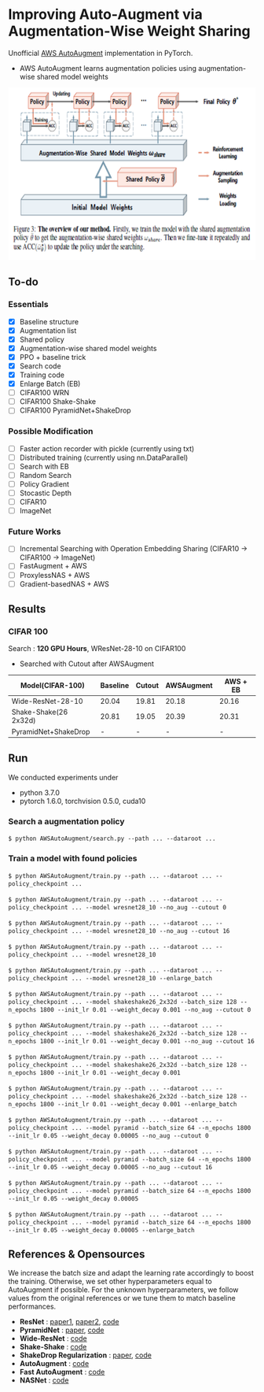 # Improving Auto-Augment via Augmentation-Wise Weight Sharing
Unofficial [AWS AutoAugment](https://arxiv.org/abs/2009.14737) implementation in PyTorch.

- AWS AutoAugment learns augmentation policies using augmentation-wise shared model weights


<p align="center">
<img src="./etc/method.PNG" height=350>
</p>

## To-do
### Essentials
- [x] Baseline structure
- [x] Augmentation list
- [x] Shared policy
- [x] Augmentation-wise shared model weights
- [x] PPO + baseline trick
- [x] Search code
- [x] Training code
- [x] Enlarge Batch (EB)
- [ ] CIFAR100 WRN 
- [ ] CIFAR100 Shake-Shake
- [ ] CIFAR100 PyramidNet+ShakeDrop

### Possible Modification
- [ ] Faster action recorder with pickle (currently using txt)
- [ ] Distributed training (currently using nn.DataParallel)
- [ ] Search with EB
- [ ] Random Search
- [ ] Policy Gradient
- [ ] Stocastic Depth 
- [ ] CIFAR10 
- [ ] ImageNet

### Future Works
- [ ] Incremental Searching with Operation Embedding Sharing (CIFAR10 -> CIFAR100 -> ImageNet)
- [ ] FastAugment + AWS
- [ ] ProxylessNAS + AWS
- [ ] Gradient-basedNAS + AWS

## Results

### CIFAR 100

Search : **120 GPU Hours**, WResNet-28-10 on CIFAR100 

- Searched with Cutout after AWSAugment

| Model(CIFAR-100)      | Baseline   | Cutout     | AWSAugment  |   AWS + EB |
|-----------------------|------------|------------|-------------|------------|
| Wide-ResNet-28-10     |   20.04    |   19.81    |    20.18    |   20.16    | 
| Shake-Shake(26 2x32d) |   20.81    |   19.05    |    20.39    |   20.31    | 
| PyramidNet+ShakeDrop  |     -      |     -      |      -      |     -      | 


## Run

We conducted experiments under

- python 3.7.0
- pytorch 1.6.0, torchvision 0.5.0, cuda10

### Search a augmentation policy

```
$ python AWSAutoAugment/search.py --path ... --dataroot ...
```

### Train a model with found policies

```
$ python AWSAutoAugment/train.py --path ... --dataroot ... --policy_checkpoint ... 

$ python AWSAutoAugment/train.py --path ... --dataroot ... --policy_checkpoint ... --model wresnet28_10 --no_aug --cutout 0

$ python AWSAutoAugment/train.py --path ... --dataroot ... --policy_checkpoint ... --model wresnet28_10 --no_aug --cutout 16

$ python AWSAutoAugment/train.py --path ... --dataroot ... --policy_checkpoint ... --model wresnet28_10

$ python AWSAutoAugment/train.py --path ... --dataroot ... --policy_checkpoint ... --model wresnet28_10 --enlarge_batch

$ python AWSAutoAugment/train.py --path ... --dataroot ... --policy_checkpoint ... --model shakeshake26_2x32d --batch_size 128 --n_epochs 1800 --init_lr 0.01 --weight_decay 0.001 --no_aug --cutout 0

$ python AWSAutoAugment/train.py --path ... --dataroot ... --policy_checkpoint ... --model shakeshake26_2x32d --batch_size 128 --n_epochs 1800 --init_lr 0.01 --weight_decay 0.001 --no_aug --cutout 16

$ python AWSAutoAugment/train.py --path ... --dataroot ... --policy_checkpoint ... --model shakeshake26_2x32d --batch_size 128 --n_epochs 1800 --init_lr 0.01 --weight_decay 0.001 

$ python AWSAutoAugment/train.py --path ... --dataroot ... --policy_checkpoint ... --model shakeshake26_2x32d --batch_size 128 --n_epochs 1800 --init_lr 0.01 --weight_decay 0.001 --enlarge_batch

$ python AWSAutoAugment/train.py --path ... --dataroot ... --policy_checkpoint ... --model pyramid --batch_size 64 --n_epochs 1800 --init_lr 0.05 --weight_decay 0.00005 --no_aug --cutout 0

$ python AWSAutoAugment/train.py --path ... --dataroot ... --policy_checkpoint ... --model pyramid --batch_size 64 --n_epochs 1800 --init_lr 0.05 --weight_decay 0.00005 --no_aug --cutout 16

$ python AWSAutoAugment/train.py --path ... --dataroot ... --policy_checkpoint ... --model pyramid --batch_size 64 --n_epochs 1800 --init_lr 0.05 --weight_decay 0.00005

$ python AWSAutoAugment/train.py --path ... --dataroot ... --policy_checkpoint ... --model pyramid --batch_size 64 --n_epochs 1800 --init_lr 0.05 --weight_decay 0.00005 --enlarge_batch
```

## References & Opensources

We increase the batch size and adapt the learning rate accordingly to boost the training. Otherwise, we set other hyperparameters equal to AutoAugment if possible. For the unknown hyperparameters, we follow values from the original references or we tune them to match baseline performances.

- **ResNet** : [paper1](https://arxiv.org/abs/1512.03385), [paper2](https://arxiv.org/abs/1603.05027), [code](https://github.com/osmr/imgclsmob/tree/master/pytorch/pytorchcv/models)
- **PyramidNet** : [paper](https://arxiv.org/abs/1610.02915), [code](https://github.com/dyhan0920/PyramidNet-PyTorch)
- **Wide-ResNet** : [code](https://github.com/meliketoy/wide-resnet.pytorch)
- **Shake-Shake** : [code](https://github.com/owruby/shake-shake_pytorch)
- **ShakeDrop Regularization** : [paper](https://arxiv.org/abs/1802.02375), [code](https://github.com/owruby/shake-drop_pytorch)
- **AutoAugment** : [code](https://github.com/tensorflow/models/tree/master/research/autoaugment)
- **Fast AutoAugment** : [code](https://github.com/kakaobrain/fast-autoaugment)
- **NASNet** : [code](https://github.com/MarSaKi/nasnet)
